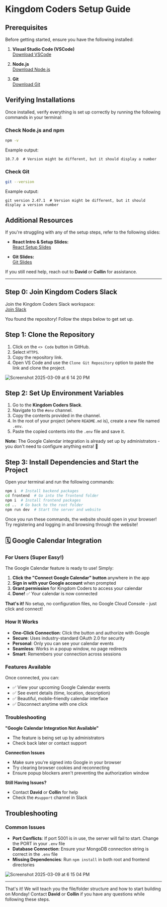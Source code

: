 # Kingdom Coders Setup Guide

## Prerequisites

Before getting started, ensure you have the following installed:

1. **Visual Studio Code (VSCode)**\
   [Download VSCode](https://code.visualstudio.com/download)

2. **Node.js**\
   [Download Node.js](https://nodejs.org/en/download)

3. **Git**\
   [Download Git](https://git-scm.com/downloads)

## Verifying Installations

Once installed, verify everything is set up correctly by running the following commands in your terminal:

### Check Node.js and npm

```sh
npm -v
```

Example output:

```
10.7.0  # Version might be different, but it should display a number
```

### Check Git

```sh
git --version
```

Example output:

```
git version 2.47.1  # Version might be different, but it should display a version number
```

## Additional Resources

If you're struggling with any of the setup steps, refer to the following slides:

- **React Intro & Setup Slides:**\
  [React Setup Slides](https://docs.google.com/presentation/d/14A0FkH5CrtjcBCCp8BGZqY5ch1rVBJS-hoqaItjFVBo/edit?usp=sharing)

- **Git Slides:**\
  [Git Slides](https://docs.google.com/presentation/d/1L6ftgvx46WOB49Wt3B1_ZEAeGV6V6DRihqhSFJzaExI/edit?usp=sharing)

If you still need help, reach out to **David** or **Collin** for assistance.

---

## Step 0: Join Kingdom Coders Slack

Join the Kingdom Coders Slack workspace:\
[Join Slack](https://join.slack.com/t/kingdomcodershq/shared_invite/zt-31f72oz9f-7fWmIPcTsUMGVb2y6K6V2A)

You found the repository! Follow the steps below to get set up.

## Step 1: Clone the Repository

1. Click on the `<> Code` button in GitHub.
2. Select `HTTPS`.
3. Copy the repository link.
4. Open VS Code and use the `Clone Git Repository` option to paste the link and clone the project.

![Screenshot 2025-03-09 at 6 14 20 PM](https://github.com/user-attachments/assets/472216b2-1996-40ca-9ba7-a606a19a18f5)

## Step 2: Set Up Environment Variables

1. Go to the **Kingdom Coders Slack**.
2. Navigate to the `#env` channel.
3. Copy the contents provided in the channel.
4. In the root of your project (where `README.md` is), create a new file named `.env`.
5. Paste the copied contents into the `.env` file and save it.

**Note:** The Google Calendar integration is already set up by administrators - you don't need to configure anything extra! 🎉

## Step 3: Install Dependencies and Start the Project

Open your terminal and run the following commands:

```sh
npm i  # Install backend packages
cd frontend  # Go into the frontend folder
npm i  # Install frontend packages
cd ..  # Go back to the root folder
npm run dev  # Start the server and website
```

Once you run these commands, the website should open in your browser! Try registering and logging in and browsing through the website!

## 🗓️ Google Calendar Integration

### For Users (Super Easy!)

The Google Calendar feature is ready to use! Simply:

1. **Click the "Connect Google Calendar" button** anywhere in the app
2. **Sign in with your Google account** when prompted
3. **Grant permission** for Kingdom Coders to access your calendar
4. **Done!** ✅ Your calendar is now connected

**That's it!** No setup, no configuration files, no Google Cloud Console - just click and connect!

### How It Works

- **One-Click Connection**: Click the button and authorize with Google
- **Secure**: Uses industry-standard OAuth 2.0 for security
- **Personal**: Only you can see your calendar events
- **Seamless**: Works in a popup window, no page redirects
- **Smart**: Remembers your connection across sessions

### Features Available

Once connected, you can:
- ✅ View your upcoming Google Calendar events
- ✅ See event details (time, location, description)
- ✅ Beautiful, mobile-friendly calendar interface
- ✅ Disconnect anytime with one click

### Troubleshooting

**"Google Calendar Integration Not Available"**
- The feature is being set up by administrators
- Check back later or contact support

**Connection Issues**
- Make sure you're signed into Google in your browser
- Try clearing browser cookies and reconnecting
- Ensure popup blockers aren't preventing the authorization window

**Still Having Issues?**
- Contact **David** or **Collin** for help
- Check the `#support` channel in Slack

## Troubleshooting

### Common Issues

- **Port Conflicts**: If port 5001 is in use, the server will fail to start. Change the PORT in your `.env` file
- **Database Connection**: Ensure your MongoDB connection string is correct in the `.env` file
- **Missing Dependencies**: Run `npm install` in both root and frontend directories

![Screenshot 2025-03-09 at 6 15 04 PM](https://github.com/user-attachments/assets/96c8dd82-4a3a-455a-bc73-76ffe99fad98)

---

That's it! We will teach you the file/folder structure and how to start building on Monday! Contact **David** or **Collin** if you have any questions while following these steps.


